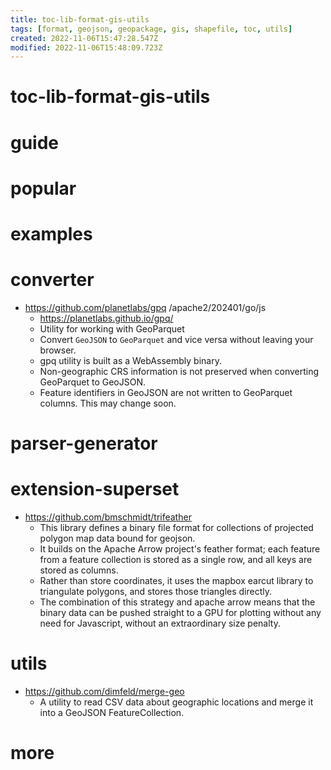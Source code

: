 ```yaml
---
title: toc-lib-format-gis-utils
tags: [format, geojson, geopackage, gis, shapefile, toc, utils]
created: 2022-11-06T15:47:28.547Z
modified: 2022-11-06T15:48:09.723Z
---
```


# toc-lib-format-gis-utils

# guide

# popular

# examples

# converter
- https://github.com/planetlabs/gpq /apache2/202401/go/js
  - https://planetlabs.github.io/gpq/
  - Utility for working with GeoParquet
  - Convert `GeoJSON` to `GeoParquet` and vice versa without leaving your browser.
  - gpq utility is built as a WebAssembly binary. 
  - Non-geographic CRS information is not preserved when converting GeoParquet to GeoJSON.
  - Feature identifiers in GeoJSON are not written to GeoParquet columns. This may change soon.
# parser-generator

# extension-superset
- https://github.com/bmschmidt/trifeather
  - This library defines a binary file format for collections of projected polygon map data bound for geojson.
  - It builds on the Apache Arrow project's feather format; each feature from a feature collection is stored as a single row, and all keys are stored as columns. 
  - Rather than store coordinates, it uses the mapbox earcut library to triangulate polygons, and stores those triangles directly.
  - The combination of this strategy and apache arrow means that the binary data can be pushed straight to a GPU for plotting without any need for Javascript, without an extraordinary size penalty.
# utils
- https://github.com/dimfeld/merge-geo
  - A utility to read CSV data about geographic locations and merge it into a GeoJSON FeatureCollection.
# more
